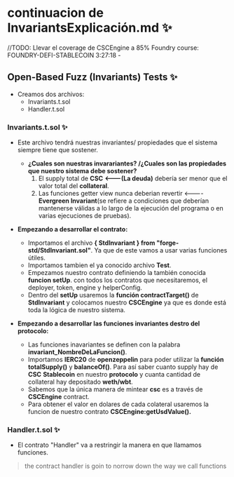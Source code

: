 # continuacion de InvariantsExplicación.md ✨
//TODO: Llevar el coverage de CSCEngine a 85% 
Foundry course: FOUNDRY-DEFI-STABLECOIN
3:27:18 -

## Open-Based Fuzz (Invariants) Tests ✨
- Creamos dos archivos:
  - Invariants.t.sol
  - Handler.t.sol

### Invariants.t.sol ✨
- Este archivo tendrá nuestras invariantes/ propiedades que el sistema siempre tiene que sostener.
  - **¿Cuales son nuestras invarariantes? /¿Cuales son las propiedades que nuestro sistema debe sostener?**
    1. El supply total de **CSC** **<---(La deuda)** debería ser menor que el valor total del **collateral**.
    2. Las funciones getter view nunca deberian revertir <---- **Evergreen Invariant**(se refiere a condiciones que deberían mantenerse válidas a lo largo de la ejecución del programa o en varias ejecuciones de pruebas).

- **Empezando a desarrollar el contrato:**
  - Importamos el archivo **{ StdInvariant } from "forge-std/StdInvariant.sol"**. Ya que de este vamos a usar varias funciones útiles.
  - Importamos tambien el ya conocido archivo **Test**.
  - Empezamos nuestro contrato definiendo la también conocida **funcion setUp**. con todos los contratos que necesitaremos, el deployer, token, engine y helperConfig.
  - Dentro del **setUp** usaremos la **función contractTarget()** de **StdInvariant** y colocamos nuestro **CSCEngine** ya que es donde está toda la lógica de nuestro sistema.

- **Empezando a desarrollar las funciones invariantes destro del protocolo:**
  - Las funciones inavariantes se definen con la palabra **invariant_NombreDeLaFuncion()**.
  - Importamos **IERC20** de **openzeppelin** para poder utilizar la **función totalSupply()** y **balanceOf()**. Para así saber cuanto supply hay de **CSC** **Stablecoin** en nuestro **protocolo** y cuanta cantidad de collateral hay depositado **weth/wbt**. 
  - Sabemos que la única manera de mintear **csc** es a través de **CSCEngine** contract.
  - Para obtener el valor en dolares de cada colateral usaremos la funcion de nuestro contrato **CSCEngine:getUsdValue().**

### Handler.t.sol ✨
- El contrato "Handler" va a restringir la manera en que llamamos funciones.
>the contract handler is goin to norrow down the way we call functions